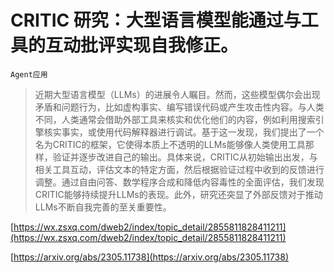 # CRITIC 研究：大型语言模型能通过与工具的互动批评实现自我修正。
`Agent应用`
> 近期大型语言模型（LLMs）的进展令人瞩目。然而，这些模型偶尔会出现矛盾和问题行为，比如虚构事实、编写错误代码或产生攻击性内容。与人类不同，人类通常会借助外部工具来核实和优化他们的内容，例如利用搜索引擎核实事实，或使用代码解释器进行调试。基于这一发现，我们提出了一个名为CRITIC的框架，它使得本质上不透明的LLMs能够像人类使用工具那样，验证并逐步改进自己的输出。具体来说，CRITIC从初始输出出发，与相关工具互动，评估文本的特定方面，然后根据验证过程中收到的反馈进行调整。通过自由问答、数学程序合成和降低内容毒性的全面评估，我们发现CRITIC能够持续提升LLMs的表现。此外，研究还突显了外部反馈对于推动LLMs不断自我完善的至关重要性。


[https://wx.zsxq.com/dweb2/index/topic_detail/2855811828411211](https://wx.zsxq.com/dweb2/index/topic_detail/2855811828411211)

[https://arxiv.org/abs/2305.11738](https://arxiv.org/abs/2305.11738)